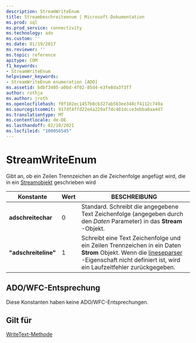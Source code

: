 ```yaml
---
description: StreamWriteEnum
title: Streambeschreiteenum | Microsoft-Dokumentation
ms.prod: sql
ms.prod_service: connectivity
ms.technology: ado
ms.custom: ''
ms.date: 01/19/2017
ms.reviewer: ''
ms.topic: reference
apitype: COM
f1_keywords:
- StreamWriteEnum
helpviewer_keywords:
- StreamWriteEnum enumeration [ADO]
ms.assetid: bdbf3405-a0bd-4f02-85d4-e3fe8da3f3f7
author: rothja
ms.author: jroth
ms.openlocfilehash: f0f102ec1457b0cb327ab563ee348cf4112c749a
ms.sourcegitcommit: 917df4ffd22e4a229af7dc481dcce3ebba0aa4d7
ms.translationtype: MT
ms.contentlocale: de-DE
ms.lasthandoff: 02/10/2021
ms.locfileid: "100056545"
---
```

# <a name="streamwriteenum"></a>StreamWriteEnum
Gibt an, ob ein Zeilen Trennzeichen an die Zeichenfolge angefügt wird, die in ein [Streamobjekt](./stream-object-ado.md) geschrieben wird  
  
|Konstante|Wert|BESCHREIBUNG|  
|--------------|-----------|-----------------|  
|**adschreitechar**|0|Standard. Schreibt die angegebene Text Zeichenfolge (angegeben durch den *Daten* Parameter) in das **Stream** -Objekt.|  
|**"adschreiteline"**|1|Schreibt eine Text Zeichenfolge und ein Zeilen Trennzeichen in ein Daten **Strom** Objekt. Wenn die [lineseparser](./lineseparator-property-ado.md) -Eigenschaft nicht definiert ist, wird ein Laufzeitfehler zurückgegeben.|  
  
## <a name="adowfc-equivalent"></a>ADO/WFC-Entsprechung  
 Diese Konstanten haben keine ADO/WFC-Entsprechungen.  
  
## <a name="applies-to"></a>Gilt für  
 [WriteText-Methode](./writetext-method.md)